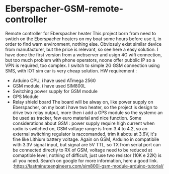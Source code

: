 # Eberspacher-GSM-remote-controller
Remote controller for Eberspacher heater
This project born from need to swtich on the Eberspacher heaters on my boat some hours before use it, in order to find warn environment, nothing else.
Obviosuly exist similar device from manufacturer, but the price is relevant, so see here a easy solution.
I have done the first version from a webserver and usign 4G wifi connection, but too much problem with phone operators, noone offer pubblic IP so a VPN is required, too complex. I switch to simple 2G GSM connection using SMS, with IOT sim car is very cheap solution.
HW requirement :
- Arduino CPU, i have used ATmega 2560
- GSM module, i have used SIM800L
- Switching power supply for GSM module
- GPS Module
- Relay shield board
The board will be alway on, like power supply on Eberspacher, on my boat i have two heater, so the project is design to drive two relay output, more then i add a GPS module so the systemc an be used as tracker, few euro material and nice function.
Some considerations about GSM :
power supply require high current when radio is switched on, GSM voltage range is from 3.4 to 4.2, so an external switching regulator is raccomanded, trim it abotu at 3.6V, it's fine like Lithium battery voltage.
Again on GSM, Arduino in compatibile with 3.3V signal input, but signal are 5V TTL, so TX from serial port can be connected directly to RX of GSM, voltage need to be reduced at comaptible level, nothing of difficult, just use two resistor (10K e 22K) is all you need. Search on google for more information, here a good link. :https://lastminuteengineers.com/sim800l-gsm-module-arduino-tutorial/ 
